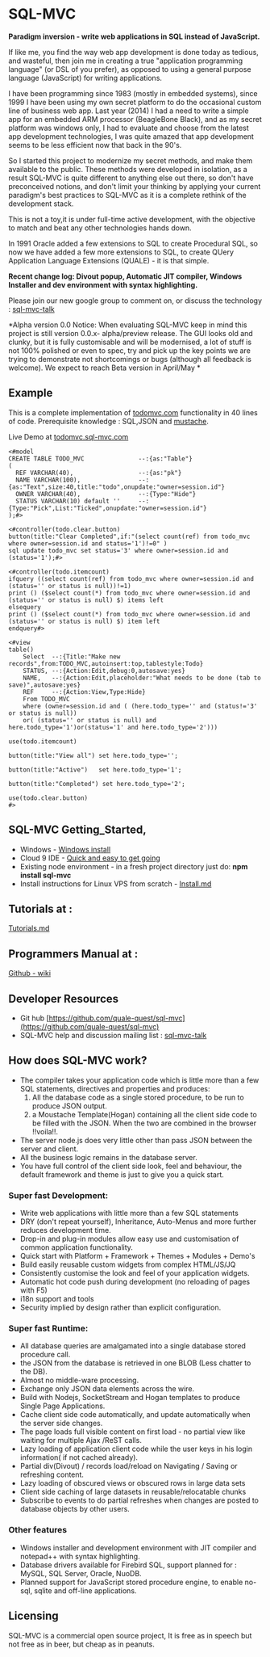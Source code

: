 # SQL-MVC

**Paradigm inversion - write web applications in SQL instead of JavaScript.**

If like me, you find the way web app development is done today as tedious, and wasteful, then join me 
in creating a true "application programming language" (or DSL of you prefer),
as opposed to using a general purpose language (JavaScript) for writing applications.

I have been programming since 1983 (mostly in embedded systems),
since 1999 I have been using my own secret platform to do the occasional custom line of business web app.
Last year (2014) I had a need to write a simple app for an embedded ARM processor (BeagleBone Black), and as my 
secret platform was windows only, I had to evaluate and choose from the latest app development technologies, 
I was quite amazed that app development seems to be less efficient now that back in the 90's.

So I started this project to modernize my secret methods, and make them available to the public.
These methods were developed in isolation, as a result SQL-MVC is quite different to anything else out there, 
so don't have preconceived notions, and don't limit your thinking by 
applying your current paradigm's best practices to SQL-MVC as it is a
complete rethink of the development stack. 
 
This is not a toy,it is under full-time active development, with the objective to match and beat any other technologies hands down.
 
In 1991 Oracle added a few extensions to SQL to create Procedural SQL, so now we have added a 
few more extensions to SQL, to create QUery Application Language Extensions (QUALE) - it is that simple.

**Recent change log: Divout popup, Automatic JIT compiler, Windows Installer and dev environment with syntax highlighting.**


Please join our new google group to comment on, or discuss the technology : [sql-mvc-talk](https://groups.google.com/group/sql-mvc-talk)

*Alpha version 0.0 Notice: When evaluating SQL-MVC keep in mind this project is still version 0.0.x- alpha/preview release.
The GUI looks old and clunky, but it is fully customisable and will be modernised, a lot of stuff is not 100% polished or even to spec,
try and pick up the key points we are trying to demonstrate not shortcomings or bugs
 (although all feedback is welcome). We expect to reach Beta version in April/May *
 
 
## Example	

This is a complete implementation of [todomvc.com](http://todomvc.com) functionality in 40 lines of code.
Prerequisite knowledge : SQL,JSON and [mustache](https://mustache.github.io/mustache.5.html).

Live Demo at [todomvc.sql-mvc.com](http://todomvc.sql-mvc.com/) 

```
<#model
CREATE TABLE TODO_MVC				--:{as:"Table"} 
(
  REF VARCHAR(40),					--:{as:"pk"}
  NAME VARCHAR(100),				--:{as:"Text",size:40,title:"todo",onupdate:"owner=session.id"}  
  OWNER VARCHAR(40),				--:{Type:"Hide"}
  STATUS VARCHAR(10) default ''    	--:{Type:"Pick",List:"Ticked",onupdate:"owner=session.id"}  
);#>

<#controller(todo.clear.button)
button(title:"Clear Completed",if:"(select count(ref) from todo_mvc where owner=session.id and status='1')!=0" )
sql update todo_mvc set status='3' where owner=session.id and (status='1');#>

<#controller(todo.itemcount)
ifquery ((select count(ref) from todo_mvc where owner=session.id and (status='' or status is null))!=1)
print () ($select count(*) from todo_mvc where owner=session.id and (status='' or status is null) $) items left
elsequery
print () ($select count(*) from todo_mvc where owner=session.id and (status='' or status is null) $) item left
endquery#>

<#view
table()
	Select  --:{Title:"Make new records",from:TODO_MVC,autoinsert:top,tablestyle:Todo}
	STATUS, --:{Action:Edit,debug:0,autosave:yes}
	NAME,   --:{Action:Edit,placeholder:"What needs to be done (tab to save)",autosave:yes}
	REF	    --:{Action:View,Type:Hide}
	From TODO_MVC 
	where (owner=session.id and ( (here.todo_type='' and (status!='3' or status is null)) 
	or( (status='' or status is null) and here.todo_type='1')or(status='1' and here.todo_type='2')))

use(todo.itemcount)

button(title:"View all") set here.todo_type='';

button(title:"Active")   set here.todo_type='1';

button(title:"Completed") set here.todo_type='2';

use(todo.clear.button)
#>
```


## SQL-MVC Getting_Started,

* Windows - [Windows install](https://github.com/quale-quest/sql-mvc-winstaller/blob/master/README.md)
* Cloud 9 IDE - [Quick and easy to get going](https://github.com/quale-quest/sql-mvc-c9/blob/master/README.md)
* Existing node environment - in a fresh project directory just do:   **npm install sql-mvc**
* Install instructions for Linux VPS from scratch - [Install.md](https://github.com/quale-quest/sql-mvc/blob/master/doc/Install-linux.md)


## Tutorials at :

[Tutorials.md](https://github.com/quale-quest/sql-mvc/blob/master/doc/Tutorials.md)
 
## Programmers Manual at : 

[Github - wiki](https://github.com/quale-quest/sql-mvc/wiki)


## Developer Resources

* Git hub  [https://github.com/quale-quest/sql-mvc](https://github.com/quale-quest/sql-mvc)
* SQL-MVC help and discussion mailing list : [sql-mvc-talk](https://groups.google.com/group/sql-mvc-talk)


## How does SQL-MVC work?

* The compiler takes your application code which is little more 
than a few SQL statements, directives and properties and produces:
  1. All the database code as a single stored procedure, to be run to produce JSON output.
  2. a Moustache Template(Hogan) containing all the client side code to be filled with the JSON.
When the two are combined in the browser !!voila!!.
* The server node.js does very little other than pass JSON between the server and client.
* All the business logic remains in the database server.
* You have full control of the client side look, feel and behaviour, the 
default framework and theme is just to give you a quick start.

### Super fast Development:	

* Write web applications with little more than a few SQL statements
* DRY (don't repeat yourself), Inheritance, Auto-Menus and more further reduces development time.
* Drop-in and plug-in modules allow easy use and customisation of common application functionality.
* Quick start with Platform + Framework + Themes + Modules + Demo's 
* Build easily reusable custom widgets from complex HTML/JS/JQ
* Consistently customise the look and feel of your application widgets.	
* Automatic hot code push during development (no reloading of pages with F5)
* i18n support and tools
* Security implied by design rather than explicit configuration.

### Super fast Runtime:

* All database queries are amalgamated into a single database stored procedure call. 
* the JSON from the database is retrieved in one BLOB (Less chatter to the DB).
* Almost no middle-ware processing.	
* Exchange only JSON data elements across the wire.	
* Build with Nodejs, SocketStream and Hogan templates to produce Single Page Applications.	
* Cache client side code automatically, and update automatically when the server side changes.
* The page loads full visible content on first load - no partial view like waiting for multiple Ajax /ReST calls.
* Lazy loading of application client code while the user keys in his login information( if not cached already).
* Partial div(Divout) / records load/reload  on Navigating / Saving or refreshing content.
* Lazy loading of obscured views or obscured rows in large data sets
* Client side caching of large datasets in reusable/relocatable chunks
* Subscribe to events to do partial refreshes when changes are posted to database objects by other users.

### Other features

* Windows installer and development environment with JIT compiler and notepad++ with syntax highlighting.
* Database drivers available for Firebird SQL, support planned for : MySQL, SQL Server, Oracle, NuoDB.
* Planned support for JavaScript stored procedure engine, to enable no-sql, sqlite and off-line applications.



## Licensing

SQL-MVC is a commercial open source project, It is free as in speech
but not free as in beer, but cheap as in peanuts.

 

